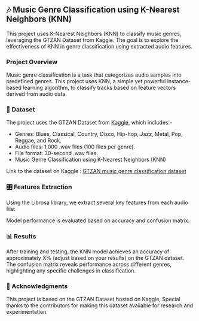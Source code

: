 ## 🎶 **Music Genre Classification using K-Nearest Neighbors (KNN)**
This project uses K-Nearest Neighbors (KNN) to classify music genres, leveraging the GTZAN Dataset from Kaggle. The goal is to explore the effectiveness of KNN in genre classification using extracted audio features.

### Project Overview
Music genre classification is a task that categorizes audio samples into predefined genres. This project uses KNN, a simple yet powerful instance-based learning algorithm, to classify tracks based on feature vectors derived from audio data.

### 📁 Dataset

The project uses the GTZAN Dataset from [Kaggle](https://kaggle.com), which includes:-

+ Genres: Blues, Classical, Country, Disco, Hip-hop, Jazz, Metal, Pop, Reggae, and Rock.
+ Audio files: 1,000 .wav files (100 files per genre).
+ File format: 30-second .wav files.
+ Music Genre Classification using K-Nearest Neighbors (KNN)

Link to the dataset on Kaggle : [GTZAN music genre classification dataset](https://www.kaggle.com/datasets/andradaolteanu/gtzan-dataset-music-genre-classification)

### 🎛️ Features Extraction
Using the Librosa library, we extract several key features from each audio file:

Model performance is evaluated based on accuracy and confusion matrix.

### 📊 Results
After training and testing, the KNN model achieves an accuracy of approximately X% (adjust based on your results) on the GTZAN dataset. The confusion matrix reveals performance across different genres, highlighting any specific challenges in classification.

### 🤝 Acknowledgments
This project is based on the GTZAN Dataset hosted on Kaggle, Special thanks to the contributors for making this dataset available for research and experimentation.


